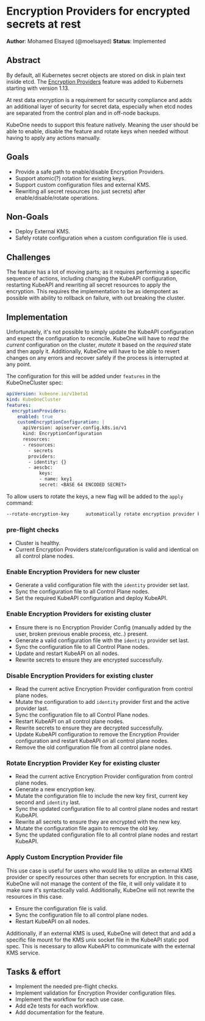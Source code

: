 # Encryption Providers for encrypted secrets at rest

**Author**: Mohamed Elsayed (@moelsayed)
**Status**: Implemented


## Abstract

By default, all Kubernetes secret objects are stored on disk in plain text inside etcd. The [Encryption Providers](https://kubernetes.io/docs/tasks/administer-cluster/encrypt-data/
) feature was added to Kubernets starting with version 1.13.

At rest data encryption is a requirement for security compliance and adds an additional layer of security for secret data, especially when etcd nodes are separated from the control plan and in off-node backups.

KubeOne needs to support this feature natively. Meaning the user should be able to enable, disable the feature and rotate keys when needed without having to apply any actions manually.

## Goals

* Provide a safe path to enable/disable Encryption Providers.
* Support atomic(?) rotation for existing keys.
* Support custom configuration files and external KMS.
* Rewriting all secret resources (no just secrets) after enable/disable/rotate operations.

## Non-Goals

* Deploy External KMS.
* Safely rotate configuration when a custom configuration file is used.

## Challenges

The feature has a lot of moving parts; as it requires performing a specific sequence of actions, including changing the KubeAPI configuration, restarting KubeAPI and rewriting all secret resources to apply the encryption. This requires the implementation to be as idempotent as possible with ability to rollback on failure, with out breaking the cluster.

## Implementation

Unfortunately, it's not possible to simply update the KubeAPI configuration and expect the configuration to reconcile. KubeOne will have to _read_ the _current_ configuration on the cluster, _mutate_ it based on the _required_ state and then apply it. Additionally, KubeOne will have to be able to revert changes on any errors and recover safely if the process is interrupted at any point.

The configuration for this will be added under `features` in the KubeOneCluster spec:

```yaml
apiVersion: kubeone.io/v1beta1
kind: KubeOneCluster
features:
  encryptionProviders:
    enabled: true
    customEncryptionConfiguration: |
      apiVersion: apiserver.config.k8s.io/v1
      kind: EncryptionConfiguration
      resources:
      - resources:
        - secrets
        providers:
        - identity: {}
        - aescbc:
            keys:
            - name: key1
            secret: <BASE 64 ENCODED SECRET>
```

To allow users to rotate the keys, a new flag will be added to the `apply` command:

```bash
--rotate-encryption-key      automatically rotate encryption provider key
```

### pre-flight checks

 * Cluster is healthy.
 * Current Encryption Providers state/configuration is valid and identical on all control plane nodes.

### Enable Encryption Providers for new cluster

* Generate a valid configuration file with the `identity` provider set last.
* Sync the configuration file to all Control Plane nodes.
* Set the required KubeAPI configuration and deploy KubeAPI.

### Enable Encryption Providers for existing cluster

* Ensure there is no Encryption Provider Config (manually added by the user, broken previous enable process, etc..) present.
* Generate a valid configuration file with the `identity` provider set last.
* Sync the configuration file to all Control Plane nodes.
* Update and restart KubeAPI on all nodes.
* Rewrite secrets to ensure they are encrypted successfully.

### Disable Encryption Providers for existing cluster

* Read the current active Encryption Provider configuration from control plane nodes.
* Mutate the configuration to add `identity` provider first and the active provider last.
* Sync the configuration file to all Control Plane nodes.
* Restart KubeAPI on all control plane nodes.
* Rewrite secrets to ensure they are decrypted successfully.
* Update KubeAPI configuration to remove the Encryption Provider configuration and restart KubeAPI on all control plane nodes.
* Remove the old configuration file from all control plane nodes.

### Rotate Encryption Provider Key for existing cluster

* Read the current active Encryption Provider configuration from control plane nodes.
* Generate a new encryption key.
* Mutate the configuration file to include the new key first, current key second and `identity` last.
* Sync the updated configuration file to all control plane nodes and restart KubeAPI.
* Rewrite all secrets to ensure they are encrypted with the new key.
* Mutate the configuration file again to remove the old key.
* Sync the updated configuration file to all control plane nodes and restart KubeAPI.

### Apply Custom Encryption Provider file
This use case is useful for users who would like to utilize an external KMS provider or specify resources other than secrets for encryption. In this case, KubeOne will not manage the content of the file, it will only validate it to make sure it's syntactically valid. Additionally, KubeOne will not rewrite the resources in this case.

* Ensure the configuration file is valid.
* Sync the configuration file to all control plane nodes.
* Restart KubeAPI on all nodes.

Additionally, if an external KMS is used, KubeOne will detect that and add a specific file mount for the KMS unix socket file in the KubeAPI static pod spec. This is necessary to allow KubeAPI to communicate with the external KMS service.
## Tasks & effort

* Implement the needed pre-flight checks.
* Implement validation for Encryption Provider configuration files.
* Implement the workflow for each use case.
* Add e2e tests for each workflow.
* Add documentation for the feature.
